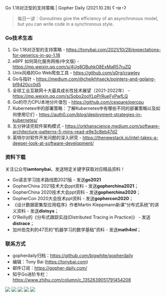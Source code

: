 Go 1.18对泛型的支持策略 | Gopher Daily (2021.10.28) ʕ◔ϖ◔ʔ

>每日一谚：Goroutines give the efficiency of an asynchronous model, but you can write code in a synchronous style. 
### Go技术生态

1. Go 1.18对泛型的支持策略 - https://tonybai.com/2021/10/28/expectations-for-generics-in-go-1.18
2. eBPF 如何简化服务网格(中文版) - https://mp.weixin.qq.com/s/4Ug8OBuhkO8ExMaR57ruZQ
3. Unix风格的Go Web爬虫工具 - https://github.com/s0rg/crawley 
4. Go与指针 - https://medium.com/@cheikhhseck/pointers-and-golang-bf9420cc0d5
5. 全球工业互联网十大最具成长性技术展望（2021-2022年） - https://mp.weixin.qq.com/s/Sobo2ooYLpPrRueFyPwfLQ
6. Go的尽力CPU本地分片值包 - https://github.com/cespare/percpu
7. Kubernetes中的部署策略：了解Kubernetes中有哪些不同的部署策略以及如何使用它们 - https://auth0.com/blog/deployment-strategies-in-kubernetes/
8. 五分钟读完软件架构模式 - https://orkhanscience.medium.com/software-architecture-patterns-5-mins-read-e9e3c8eb47d2
9. 英特尔对软件开发问题的深入研究 - https://thenewstack.io/intel-takes-a-deeper-look-at-software-development/

### 资料下载

关注公众号**iamtonybai**，发送特定关键字获取对应精品资料！

* Go语言学习技术路线图2021版 - 发送**go2021**
* GopherChina 2021技术大会ppt资料 - 发送**gopherchina2021**；
* GopherChina 2020技术大会ppt资料 - 发送**gopherchina2020**；
* GopherCon 2020大会技术ppt资料 - 发送**gophercon2020**；
* 《设计数据密集型应用程序》作者Martin Kleppmann新课“分布式系统”的讲义资料 - 发送**distsys**；
* O'Reilly的《分布式跟踪实战(Distributed Tracing in Practice)》 - 发送**distrace**；
* 加州伯克利的47页的“机器学习的数学基础”资料 - 发送**math4ml**；

### 联系方式

* gopherdaily归档：https://github.com/bigwhite/gopherdaily
* 编辑：Tony Bai (https://tonybai.com)
* 邮件订阅：https://gopher-daily.com/
* 知乎Go进阶专栏：https://www.zhihu.com/column/c_1352639051791454208

![](https://mmbiz.qpic.cn/mmbiz_png/cH6WzfQ94mb54jsFJZ3Knmz8obUsf3PBShthmdSw5E01TcYmUReGkj0BWpxHak1HlnlzHvLmKax53YSGr7aNlA/0?wx_fmt=png)
![](https://mmbiz.qpic.cn/mmbiz_jpg/cH6WzfQ94mb54jsFJZ3Knmz8obUsf3PBDKyzaL44T9g1YiaYeujWa3QRrVC21SnO9h9qc2ia6ibyicc6LUdnD0ibymw/0?wx_fmt=jpeg)
![](https://mmbiz.qpic.cn/mmbiz_jpg/cH6WzfQ94mb54jsFJZ3Knmz8obUsf3PBVkLTWauQTKuwBfDjBzRvcPibRvN9xPCZyPDuz4oalon271El1nVHQNA/0?wx_fmt=jpeg)
![](https://mmbiz.qpic.cn/mmbiz_png/cH6WzfQ94mb54jsFJZ3Knmz8obUsf3PBIMyZScLjHJSVL4jnaGBSFYZNhRQEwdUoGsAISHfVKfCHhWPic8yY0Ow/0?wx_fmt=png)
![](https://mmbiz.qpic.cn/mmbiz_png/cH6WzfQ94mb54jsFJZ3Knmz8obUsf3PBrSoqeMvoWCticN2cpU64fJ0FYQdXJhP7ia7WRh8628uOAsQYeE2NibRRw/0?wx_fmt=png)


